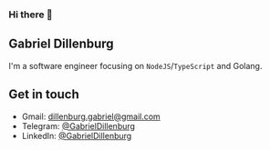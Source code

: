 ### Hi there 👋

## Gabriel Dillenburg

I'm a software engineer focusing on `NodeJS`/`TypeScript` and Golang.
## Get in touch
- Gmail: dillenburg.gabriel@gmail.com
- Telegram: [@GabrielDillenburg](https://t.me/GabrielDillenburg) 
- LinkedIn: [@GabrielDillenburg](https://br.linkedin.com/in/gabriel-dillenburg-martins-aa46a4158)

